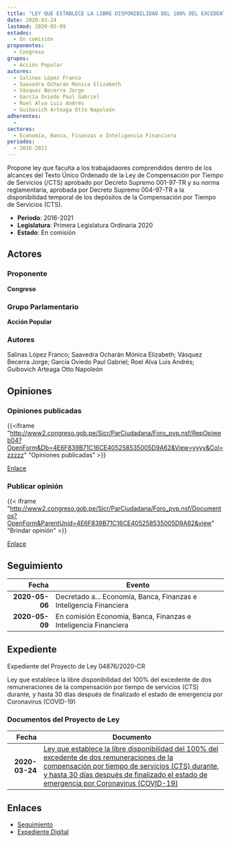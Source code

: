 ```yaml
---
title: "LEY QUE ESTABLECE LA LIBRE DISPONIBILIDAD DEL 100% DEL EXCEDENTE DE DOS REMUNERACIONES DE LA COMPENSACIÓN POR TIEMPO DE SERVICIOS (CTS) DURANTE, Y HASTA 30 DÍAS DESPUES DE FINALIZADO EL ESTADO DE EMERGENCIA POR CORONAVIRUS (COVID-19)"
date: 2020-03-24
lastmod: 2020-05-09
estados: 
  - En comisión
proponentes: 
  - Congreso
grupos: 
  - Acción Popular
autores: 
  - Salinas López Franco
  - Saavedra Ocharán Mónica Elizabeth
  - Vásquez Becerra Jorge
  - García Oviedo Paul Gabriel
  - Roel Alva Luis Andrés
  - Guibovich Arteaga Otto Napoleón
adherentes: 
  - 
sectores: 
  - Economía, Banca, Finanzas e Inteligencia Financiera
periodos: 
  - 2016-2021
---
```


Propone ley que faculta a los trabajadaores comprendidos dentro de los alcances del Texto Único Ordenado de la Ley de Compensación por Tiempo de Servicios (/CTS) aprobado por Decreto Supremo 001-97-TR y su norma reglamentaria, aprobada por Decreto Supremo 004-97-TR a la disponibilidad temporal de los depósitos de la Compensación por Tiempo de Servicios (CTS).

- **Periodo**: 2016-2021
- **Legislatura**: Primera Legislatura Ordinaria 2020
- **Estado**: En comisión

## Actores

### Proponente

**Congreso**

### Grupo Parlamentario

**Acción Popular**

### Autores

Salinas López Franco; Saavedra Ocharán Mónica Elizabeth; Vásquez Becerra Jorge; García Oviedo Paul Gabriel; Roel Alva Luis Andrés; Guibovich Arteaga Otto Napoleón


## Opiniones

### Opiniones publicadas

{{<iframe "http://www2.congreso.gob.pe/Sicr/ParCiudadana/Foro_pvp.nsf/RepOpiweb04?OpenForm&Db=4E6F839B71C16CE405258535005D9A62&View=yyyy&Col=zzzzz" "Opiniones publicadas" >}}

[Enlace](http://www2.congreso.gob.pe/Sicr/ParCiudadana/Foro_pvp.nsf/RepOpiweb04?OpenForm&Db=4E6F839B71C16CE405258535005D9A62&View=yyyy&Col=zzzzz)
### Publicar opinión

{{< iframe "http://www2.congreso.gob.pe/Sicr/ParCiudadana/Foro_pvp.nsf/Documentos?OpenForm&ParentUnid=4E6F839B71C16CE405258535005D9A62&view" "Brindar opinión" >}}

[Enlace](http://www2.congreso.gob.pe/Sicr/ParCiudadana/Foro_pvp.nsf/Documentos?OpenForm&ParentUnid=4E6F839B71C16CE405258535005D9A62&view)

## Seguimiento

| Fecha | Evento |
|------:|--------|
| **2020-05-06** | Decretado a... Economía, Banca, Finanzas e Inteligencia Financiera|
| **2020-05-09** | En comisión Economía, Banca, Finanzas e Inteligencia Financiera|


## Expediente

Expediente del Proyecto de Ley 04876/2020-CR

Ley que establece la libre disponibilidad del 100% del excedente de dos remuneraciones de la compensación por tiempo de servicios (CTS) durante, y hasta 30 días después de finalizado el estado de emergencia por Coronavirus (COVID-19)


### Documentos del Proyecto de Ley

| Fecha | Documento |
|------:|--------|
| **2020-03-24** | [Ley que establece la libre disponibilidad del 100% del excedente de dos remuneraciones de la compensación por tiempo de servicios (CTS) durante, y hasta 30 días después de finalizado el estado de emergencia por Coronavirus (COVID-19)](http://www.leyes.congreso.gob.pe/Documentos/2016_2021/Proyectos_de_Ley_y_de_Resoluciones_Legislativas/PL04876_20200324.pdf) |

## Enlaces 

- [Seguimiento](http://www2.congreso.gob.pehttp://www2.congreso.gob.pe/Sicr/TraDocEstProc/CLProLey2016.nsf/f7fff46988ca05b1052578e100829cc7/9fc9d255f1700bd705258535006d463d?OpenDocument)
- [Expediente Digital](http://www2.congreso.gob.pehttp://www2.congreso.gob.pe/Sicr/TraDocEstProc/CLProLey2016.nsf/f7fff46988ca05b1052578e100829cc7/9fc9d255f1700bd705258535006d463d?OpenDocument&Click=05257FB7005EB655.eb71d0cf91d8294e05256cdf006b5706/$Body/0.1C6C)
